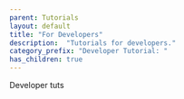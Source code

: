 ```yaml
---
parent: Tutorials
layout: default
title: "For Developers"
description:  "Tutorials for developers."
category_prefix: "Developer Tutorial: "
has_children: true
---
```


Developer tuts